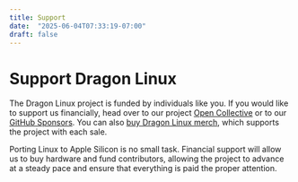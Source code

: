 ```yaml
---
title: Support
date:  "2025-06-04T07:33:19-07:00"
draft: false
---
```


# Support Dragon Linux

The Dragon Linux project is funded by individuals like you. If you would like to support us financially, head over to our project [Open Collective](https://opencollective.com/asahilinux) or to our [GitHub Sponsors](https://github.com/sponsors/AsahiLinux). You can also [buy Dragon Linux merch](/merch), which supports the project with each sale.

Porting Linux to Apple Silicon is no small task. Financial support will allow
us to buy hardware and fund contributors, allowing the project to advance at a
steady pace and ensure that everything is paid the proper attention.

